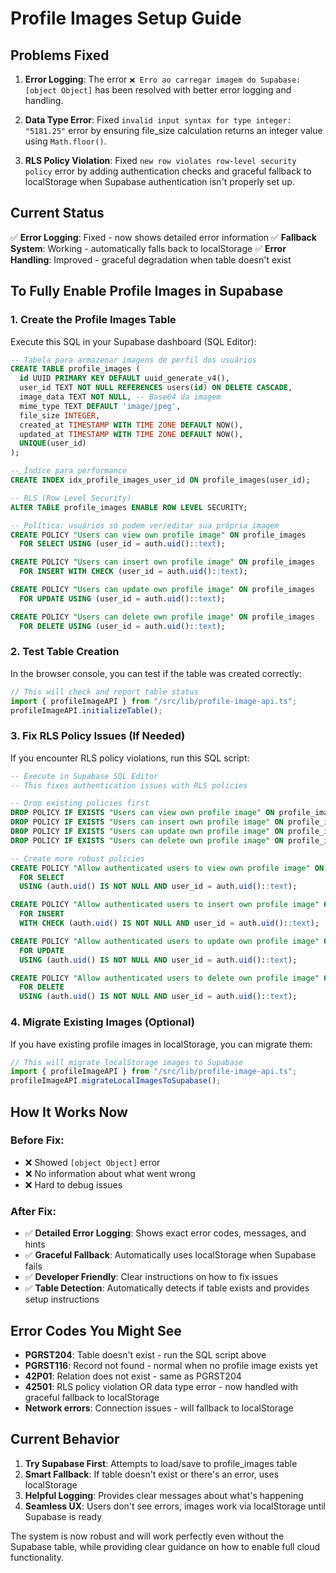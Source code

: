 # Profile Images Setup Guide

## Problems Fixed

1. **Error Logging**: The error `❌ Erro ao carregar imagem do Supabase: [object Object]` has been resolved with better error logging and handling.

2. **Data Type Error**: Fixed `invalid input syntax for type integer: "5181.25"` error by ensuring file_size calculation returns an integer value using `Math.floor()`.

3. **RLS Policy Violation**: Fixed `new row violates row-level security policy` error by adding authentication checks and graceful fallback to localStorage when Supabase authentication isn't properly set up.

## Current Status

✅ **Error Logging**: Fixed - now shows detailed error information
✅ **Fallback System**: Working - automatically falls back to localStorage
✅ **Error Handling**: Improved - graceful degradation when table doesn't exist

## To Fully Enable Profile Images in Supabase

### 1. Create the Profile Images Table

Execute this SQL in your Supabase dashboard (SQL Editor):

```sql
-- Tabela para armazenar imagens de perfil dos usuários
CREATE TABLE profile_images (
  id UUID PRIMARY KEY DEFAULT uuid_generate_v4(),
  user_id TEXT NOT NULL REFERENCES users(id) ON DELETE CASCADE,
  image_data TEXT NOT NULL, -- Base64 da imagem
  mime_type TEXT DEFAULT 'image/jpeg',
  file_size INTEGER,
  created_at TIMESTAMP WITH TIME ZONE DEFAULT NOW(),
  updated_at TIMESTAMP WITH TIME ZONE DEFAULT NOW(),
  UNIQUE(user_id)
);

-- Índice para performance
CREATE INDEX idx_profile_images_user_id ON profile_images(user_id);

-- RLS (Row Level Security)
ALTER TABLE profile_images ENABLE ROW LEVEL SECURITY;

-- Política: usuários só podem ver/editar sua própria imagem
CREATE POLICY "Users can view own profile image" ON profile_images
  FOR SELECT USING (user_id = auth.uid()::text);

CREATE POLICY "Users can insert own profile image" ON profile_images
  FOR INSERT WITH CHECK (user_id = auth.uid()::text);

CREATE POLICY "Users can update own profile image" ON profile_images
  FOR UPDATE USING (user_id = auth.uid()::text);

CREATE POLICY "Users can delete own profile image" ON profile_images
  FOR DELETE USING (user_id = auth.uid()::text);
```

### 2. Test Table Creation

In the browser console, you can test if the table was created correctly:

```javascript
// This will check and report table status
import { profileImageAPI } from "/src/lib/profile-image-api.ts";
profileImageAPI.initializeTable();
```

### 3. Fix RLS Policy Issues (If Needed)

If you encounter RLS policy violations, run this SQL script:

```sql
-- Execute in Supabase SQL Editor
-- This fixes authentication issues with RLS policies

-- Drop existing policies first
DROP POLICY IF EXISTS "Users can view own profile image" ON profile_images;
DROP POLICY IF EXISTS "Users can insert own profile image" ON profile_images;
DROP POLICY IF EXISTS "Users can update own profile image" ON profile_images;
DROP POLICY IF EXISTS "Users can delete own profile image" ON profile_images;

-- Create more robust policies
CREATE POLICY "Allow authenticated users to view own profile image" ON profile_images
  FOR SELECT
  USING (auth.uid() IS NOT NULL AND user_id = auth.uid()::text);

CREATE POLICY "Allow authenticated users to insert own profile image" ON profile_images
  FOR INSERT
  WITH CHECK (auth.uid() IS NOT NULL AND user_id = auth.uid()::text);

CREATE POLICY "Allow authenticated users to update own profile image" ON profile_images
  FOR UPDATE
  USING (auth.uid() IS NOT NULL AND user_id = auth.uid()::text);

CREATE POLICY "Allow authenticated users to delete own profile image" ON profile_images
  FOR DELETE
  USING (auth.uid() IS NOT NULL AND user_id = auth.uid()::text);
```

### 4. Migrate Existing Images (Optional)

If you have existing profile images in localStorage, you can migrate them:

```javascript
// This will migrate localStorage images to Supabase
import { profileImageAPI } from "/src/lib/profile-image-api.ts";
profileImageAPI.migrateLocalImagesToSupabase();
```

## How It Works Now

### Before Fix:

- ❌ Showed `[object Object]` error
- ❌ No information about what went wrong
- ❌ Hard to debug issues

### After Fix:

- ✅ **Detailed Error Logging**: Shows exact error codes, messages, and hints
- ✅ **Graceful Fallback**: Automatically uses localStorage when Supabase fails
- ✅ **Developer Friendly**: Clear instructions on how to fix issues
- ✅ **Table Detection**: Automatically detects if table exists and provides setup instructions

## Error Codes You Might See

- **PGRST204**: Table doesn't exist - run the SQL script above
- **PGRST116**: Record not found - normal when no profile image exists yet
- **42P01**: Relation does not exist - same as PGRST204
- **42501**: RLS policy violation OR data type error - now handled with graceful fallback to localStorage
- **Network errors**: Connection issues - will fallback to localStorage

## Current Behavior

1. **Try Supabase First**: Attempts to load/save to profile_images table
2. **Smart Fallback**: If table doesn't exist or there's an error, uses localStorage
3. **Helpful Logging**: Provides clear messages about what's happening
4. **Seamless UX**: Users don't see errors, images work via localStorage until Supabase is ready

The system is now robust and will work perfectly even without the Supabase table, while providing clear guidance on how to enable full cloud functionality.
